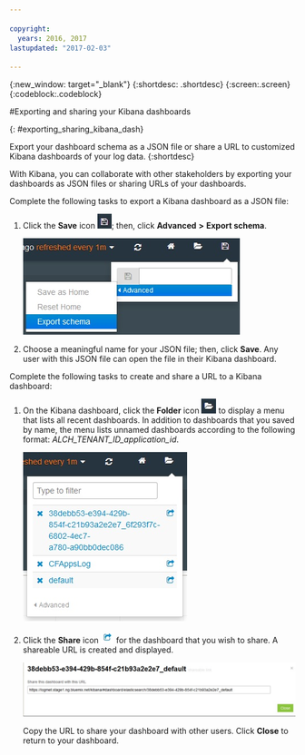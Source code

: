 ```yaml
---

copyright:
  years: 2016, 2017
lastupdated: "2017-02-03"

---
```


<!-- Common attributes used in the template are defined as follows: -->
{:new_window: target="_blank"}
{:shortdesc: .shortdesc}
{:screen:.screen}
{:codeblock:.codeblock}


#Exporting and sharing your Kibana dashboards
<!-- for example, Uploading your data -->
{: #exporting_sharing_kibana_dash}
<!-- Provide an appropriate ID above -->

<!-- The short description section should include a sentence describing why this task is needed. For search engine optimization, include the service long name and "Bluemix". For example: -->

Export your dashboard schema as a JSON file or share a URL to customized Kibana dashboards of your log data. 
{:shortdesc}

<!-- Include a sentence to briefly introduce the steps/subtopics. Example: -->
With Kibana, you can collaborate with other stakeholders by exporting your dashboards as JSON files or sharing URLs of your dashboards.

Complete the following tasks to export a Kibana dashboard as a JSON file:

1. Click the **Save** icon ![Save icon](images/logging_save.jpg); then, click **Advanced** **>** **Export schema**.

    ![Export dashboard as a JSON file](images/logging_export_json.jpg)

2. Choose a meaningful name for your JSON file; then, click **Save**. Any user with this JSON file can open the file in their Kibana dashboard. 

Complete the following tasks to create and share a URL to a Kibana dashboard:

1. On the Kibana dashboard, click the **Folder** icon ![Folder icon](images/logging_folder.jpg) to display a menu that lists all recent dashboards. In addition to dashboards that you saved by name, the menu lists unnamed dashboards according to the following format: *ALCH_TENANT_ID_application_id*. 

    ![List of dashboards](images/logging_list_of_dashboards.jpg)

2. Click the **Share** icon ![Share icon](images/logging_create_url.jpg) for the dashboard that you wish to share. A shareable URL is created and displayed. 

    ![Shareable URL pane](images/logging_shareable_link_popup.jpg)

    Copy the URL to share your dashboard with other users. Click **Close** to return to your dashboard.

